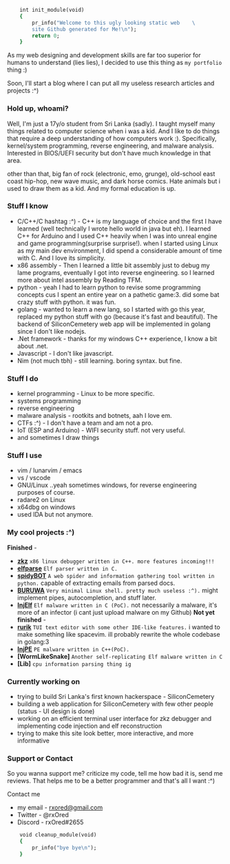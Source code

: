 ```ruby
    int init_module(void)
    {
        pr_info("Welcome to this ugly looking static web    \ 
        site Github generated for Me!\n");
        return 0;
    }
```

As my web designing and development skills are far too superior for humans to understand (lies lies), I decided to use this thing as `my portfolio` thing :)

Soon, I'll start a blog where I can put all my useless research articles and projects :^)

### Hold up, whoami?

Well, I'm just a 17y/o student from Sri Lanka (sadly). I taught myself many things related to computer science when i was a kid. And I like to do things that require a deep understanding of how computers work :). Specifically, kernel/system programming, reverse engineering, and malware analysis. Interested in BIOS/UEFI security but don't have much knowledge in that area. 

other than that, big fan of rock (electronic, emo, grunge), old-school east coast hip-hop, new wave music, and dark horse comics. Hate animals but i used to draw them as a kid. And my formal education is <insert bad word here> up. 

### Stuff I know

- C/C++/C hashtag :^) - C++ is my language of choice and the first I have learned (well technically I wrote hello world in java but eh). I learned C++ for Arduino and I used C++ heavily when I was into unreal engine and game programming(surprise surprise!). when I started using Linux as my main dev environment, I did spend a considerable amount of time with C. And I love its simplicity. 
- x86 assembly - Then I learned a little bit assembly just to debug my lame <insert bad word here> programs, eventually I got into reverse engineering. so I learned more about intel assembly by Reading TFM.
- python - yeah I had to learn python to revise some programming concepts cus I spent an entire year on a pathetic game:3. did some bat<insert bad word here> crazy stuff with python. it was fun.
- golang - wanted to learn a new lang, so I started with go this year, replaced my python stuff with go (because it's fast and beautiful). The backend of  SiliconCemetery web app will be implemented in golang since I don't like nodejs. 
- .Net framework - thanks for my windows C++ experience, I know a bit about .net.
- Javascript - I don't like javascript.
- Nim (not much tbh) - still learning. boring syntax. but fine.

### Stuff I do

- kernel programming - Linux to be more specific.
- systems programming
- reverse engineering
- malware analysis - rootkits and botnets, aah I love em.
- CTFs :^) - I don't have a team and am not a pro. 
- IoT (ESP and Arduino) - WIFI security stuff. not very useful.
- and sometimes I draw things

### Stuff I use

- vim / lunarvim / emacs
- vs / vscode
- GNU/Linux ..yeah sometimes windows, for reverse engineering purposes of course.
- radare2 on Linux
- x64dbg on windows
- used IDA but not anymore.

### My cool projects :^)

**Finished** - 
- **[zkz](https://github.com/rxOred/zkz.git)** `x86 linux debugger written in C++. more features incoming!!!`
- **[elfparse](https://github.com/rxOred/elfparse.git)** `Elf parser written in C.`
- **[spidyBOT](https://github.com/rxOred/spidyBOT.git)** `A web spider and information gathering tool written in python.` capable of extracting emails from parsed docs.
- **[BURUWA](https://github.com/rxOred/BURUWA.git)** `Very minimal Linux shell. pretty much useless :^).` might implement pipes, autocompletion, and stuff later.
- **[InjElf](https://github.com/rxOred/InjElf.git)** `Elf malware written in C (PoC).` not necessarily a malware, it's more of an infector (i cant just upload malware on my Github)
**Not yet finished** -
- **[rurik](https://github.com/rxOred/rurik.git)** `TUI text editor with some other IDE-like features.` i wanted to make something like spacevim. ill probably rewrite the whole codebase in golang:3
- **[InjPE](https://github.com/rxOred/InjPE.git)** `PE malware written in C++(PoC).`
- **[WormLikeSnake]** `Another self-replicating Elf malware written in C`
- **[Lib]** `cpu information parsing thing ig`

### Currently working on

- trying to build Sri Lanka's first known hackerspace - SiliconCemetery
- building a web application for SiliconCemetery with few other people (status - UI design is done)
- working on an efficient terminal user interface for zkz debugger and implementing code injection and elf reconstruction
- trying to make this site look better, more interactive, and more informative

### Support or Contact

So you wanna support me? criticize my code, tell me how bad it is, send me reviews. That helps me to be a better programmer and that's all I want :^)

Contact me
- my email - rxored@gmail.com
- Twitter - @rxOred
- Discord - rxOred#2655

```ruby
    void cleanup_module(void)
    {
        pr_info("bye bye\n");    
    }
```
